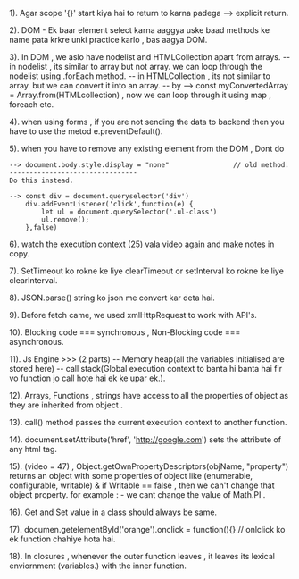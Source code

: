 1). Agar scope '{}' start kiya hai to return to karna padega  --> explicit return. 

2). DOM -  Ek baar element select karna aaggya uske baad methods ke name pata krkre unki practice karlo , bas aagya DOM.

3). In DOM , we aslo have nodelist and HTMLCollection apart from arrays. 
    -- in nodelist , its similar to array but not array. we can loop through the nodelist using .forEach method.
    -- in HTMLCollection , its not similar to array. but we can convert it into an array.
    -- by --> const myConvertedArray = Array.from(HTMLcollection) , now we can loop through it using map , foreach etc.

4). when using forms , if you are not sending the data to backend then you have to use the metod e.preventDefault().

5). when you have to remove any existing element from the DOM , Dont do 

    --> document.body.style.display = "none"                // old method.
    --------------------------------
    Do this instead.

    --> const div = document.queryselector('div')
        div.addEventListener('click',function(e) {
            let ul = document.querySelector('.ul-class')
            ul.remove();
        },false)

6). watch the execution context (25) vala video again and make notes in copy.

7). SetTimeout ko rokne ke liye clearTimeout or setInterval ko rokne ke liye clearInterval.

8). JSON.parse() string ko json me convert kar deta hai.

9). Before fetch came, we used xmlHttpRequest to work with API's.

10). Blocking code  === synchronous , Non-Blocking code === asynchronous.   

11). Js Engine >>> (2 parts) -- Memory heap(all the variables initialised are stored here) -- call stack(Global execution context to banta hi banta hai fir vo function jo call hote hai ek ke upar ek.).

12). Arrays, Functions , strings have access to all the properties of object as they are inherited from object . 

13). call() method passes the current execution context to another function.

14). document.setAttribute('href', 'http://google.com')  sets the attribute of any html tag.

15). (video = 47) , Object.getOwnPropertyDescriptors(objName, "property") returns an object with some properties of object like (enumerable, configurable, writable) & if Writable == false , then we can't change that object property. for example : - we cant change the value of Math.PI . 

16). Get and Set value in a class should always be same.

17). documen.getelementById('orange').onclick = function(){}  // onlclick ko ek function chahiye hota hai.

18). In closures , whenever the outer function leaves , it leaves its lexical enviornment (variables.) with the inner function.